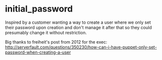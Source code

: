# initial_password

Inspired by a customer wanting a way to create a user where we only set their password upon creation and don't manage it after
that so they could presumably change it without restriction.

Big thanks to freiheit's post from 2012 for the exec: http://serverfault.com/questions/350230/how-can-i-have-puppet-only-set-password-when-creating-a-user
